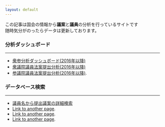 ```yaml
---
layout: default
---
```


この記事は国会の情報から**議案**と**議員**の分析を行っているサイトです  
随時気分がのったらデータは更新しております。

### 分析ダッシュボード

* * *

*   [衆参分析ダッシュボード(2016年以降)](http://heroktometabase.herokuapp.com/public/dashboard/b6e6e0d9-70c8-4d00-a283-906b25975bbf)
*   [衆議院議員法案提出分析(2016年以降)](http://heroktometabase.herokuapp.com/public/dashboard/9c0c8a56-b736-4fd5-91da-e4f01acd2146)
*   [参議院議員法案提出分析(2016年以降)](http://heroktometabase.herokuapp.com/public/dashboard/2d95f50d-56f0-4cc6-b733-0a52fdcee022).

### データベース検索

* * *

*   [議員名から提出議案の詳細検索](http://heroktometabase.herokuapp.com/public/question/35ba207c-c89f-4959-b624-225ce75a4c6b)
*   [Link to another page](./another-page.html).
*   [Link to another page](./another-page.html).
*   [Link to another page](./another-page.html).

<!---
There should be whitespace between paragraphs.

There should be whitespace between paragraphs. We recommend including a README, or a file with information about your project.

# Header 1

This is a normal paragraph following a header. GitHub is a code hosting platform for version control and collaboration. It lets you and others work together on projects from anywhere.

## Header 2

> This is a blockquote following a header.
>
> When something is important enough, you do it even if the odds are not in your favor.

### Header 3

```js
// Javascript code with syntax highlighting.
var fun = function lang(l) {
  dateformat.i18n = require('./lang/' + l)
  return true;
}
```

```ruby
# Ruby code with syntax highlighting
GitHubPages::Dependencies.gems.each do |gem, version|
  s.add_dependency(gem, "= #{version}")
end
```

#### Header 4

*   This is an unordered list following a header.
*   This is an unordered list following a header.
*   This is an unordered list following a header.

##### Header 5

1.  This is an ordered list following a header.
2.  This is an ordered list following a header.
3.  This is an ordered list following a header.

###### Header 6

| head1        | head two          | three |
|:-------------|:------------------|:------|
| ok           | good swedish fish | nice  |
| out of stock | good and plenty   | nice  |
| ok           | good `oreos`      | hmm   |
| ok           | good `zoute` drop | yumm  |

### There's a horizontal rule below this.

* * *

### Here is an unordered list:

*   Item foo
*   Item bar
*   Item baz
*   Item zip

### And an ordered list:

1.  Item one
1.  Item two
1.  Item three
1.  Item four

### And a nested list:

- level 1 item
  - level 2 item
  - level 2 item
    - level 3 item
    - level 3 item
- level 1 item
  - level 2 item
  - level 2 item
  - level 2 item
- level 1 item
  - level 2 item
  - level 2 item
- level 1 item

### Small image

![Octocat](https://github.githubassets.com/images/icons/emoji/octocat.png)

### Large image

![Branching](https://guides.github.com/activities/hello-world/branching.png)


### Definition lists can be used with HTML syntax.

<dl>
<dt>Name</dt>
<dd>Godzilla</dd>
<dt>Born</dt>
<dd>1952</dd>
<dt>Birthplace</dt>
<dd>Japan</dd>
<dt>Color</dt>
<dd>Green</dd>
</dl>

```
Long, single-line code blocks should not wrap. They should horizontally scroll if they are too long. This line should be long enough to demonstrate this.
```

```
The final element.
```
-->

